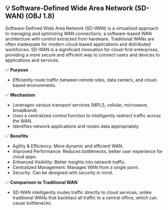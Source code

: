 ## 💡 Software-Defined Wide Area Network (SD-WAN) (OBJ 1.8)

Software-Defined Wide Area Network (SD-WAN) is a virtualized approach to managing and optimizing WAN connections; a software-based WAN architecture with control extracted from hardware. Traditional WANs are often inadequate for modern cloud-based applications and distributed workforces. SD-WAN is a significant innovation for cloud-first enterprises, providing a more secure and efficient way to connect users and devices to applications and services.

✅ **Purpose**
- Efficiently route traffic between remote sites, data centers, and cloud-based environments.

✅ **Mechanism**
- Leverages various transport services (MPLS, cellular, microwave, broadband).
- Uses a centralized control function to intelligently redirect traffic across the WAN.
- Identifies network applications and routes data appropriately.

✅ **Benefits**
- Agility & Efficiency: More dynamic and efficient WAN.
- Improved Performance: Reduces bottlenecks, better user experience for cloud apps.
- Enhanced Visibility: Better insights into network traffic.
- Centralized Management: Manages WAN from a single point.
- Security: Can be designed with security in mind.

✅ **Comparison to Traditional WAN**
- SD-WAN intelligently routes traffic directly to cloud services, unlike traditional WANs that backhaul all traffic to a central office, which can cause bottlenecks.